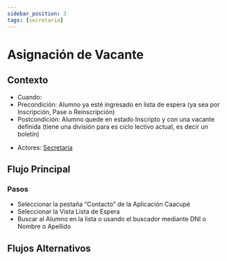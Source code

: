```yaml
---
sidebar_position: 3
tags: [secretaria]
---
```


# Asignación de Vacante

## Contexto

- Cuando:
- Precondición: Alumno ya esté ingresado en lista de espera (ya sea por Inscripción, Pase o Reinscripción)
- Postcondición: Alumno quede en estado Inscripto y con una vacante definida (tiene una división para es ciclo lectivo actual, es decir un boletín)

* Actores: [Secretaria](/tags/secretaria)

## Flujo Principal

### Pasos

- Seleccionar la pestaña “Contacto” de la Aplicación Caacupé
- Seleccionar la Vista Lista de Espera
- Buscar al Alumno en la lista o usando el buscador mediante DNI o Nombre o Apellido

## Flujos Alternativos
